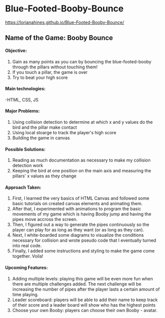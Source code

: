# Blue-Footed-Booby-Bounce
https://lorianahines.github.io/Blue-Footed-Booby-Bounce/

## Name of the Game: Booby Bounce 

#### Objective: 
  1. Gain as many points as you can by bouncing the blue-footed-booby through the pillars without touching them! 
  2. If you touch a pillar, the game is over
  3. Try to beat your high score

#### Main technologies: 
  -HTML, CSS, JS

#### Major Problems: 
  1. Using collision detection to determine at which x and y values do the bird and the pillar make contact
  2. Using local stoarge to track the player's high score
  3. Building the game in canvas
  
#### Possible Solutions:
  1. Reading as much documentation as necessary to make my collision detection work
  2. Keeping the bird at one position on the main axis and measuring the pillars' x values as they change

#### Approach Taken:
  1. First, I learned the very basics of HTML Canvas and followed some basic tutorials on created canvas elements and animating them.
  2. After that, I experimented with animations to program the basic movements of my game which is having Booby jump and having the pipes move accross the screen.
  3. Then, I figured out a way to generate the pipes continuously so the player can play for as long as they want (or as long as they can).
  4. Next, I white-boarded some diagrams to visualize the conditions necessary for collision and wrote pseudo code that I eventually turned into real code.
  5. Finally, I added some instructions and styling to make the game come together. Voila!
  
#### Upcoming Features:
  1. Adding multiple levels: playing this game will be even more fun when there are multiple challenges added. The next challenge will be increasing the number of pipes after the player lasts a certain amount of time playing.  
  2. Leader scoreboard: players will be able to add their name to keep track of their score and a leader board will show who has the highest points
  3. Choose your own Booby: players can choose their own Booby - avatar.
